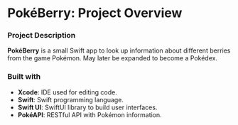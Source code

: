 # PokéBerry: Project Overview

### Project Description
**PokéBerry** is a small Swift app to look up information about different berries from the game Pokémon. 
May later be expanded to become a Pokédex.

### Built with
- **Xcode**: IDE used for editing code.
- **Swift**: Swift programming language.
- **Swift UI**: SwiftUI library to build user interfaces.
- **PokéAPI**: RESTful API with Pokémon information.
